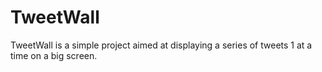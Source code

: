 TweetWall
=========

TweetWall is a simple project aimed at displaying a series of tweets 1 at a time on a big screen.